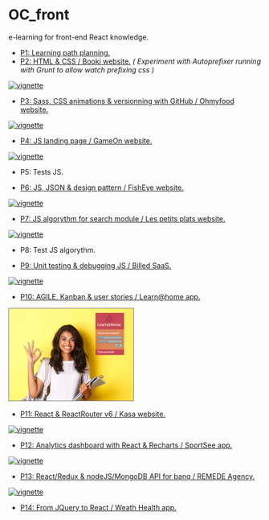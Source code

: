 # OC_front

e-learning for front-end React knowledge.

* [P1:  Learning path planning.](./P1_ranque_thomas/)
* [P2: HTML & CSS / Booki website.](./P2/)
*( Experiment with Autoprefixer running with Grunt to allow watch prefixing css )*

[![vignette](./P2/P2_Booki/vignette.png)](./P2/)

* [P3: Sass, CSS animations & versionning with GitHub / Ohmyfood website.](./P3/)

[![vignette](./P3/ThomasRanque_3_13012022/vignette.png)](./P3/)
* [P4: JS landing page / GameOn website.](./P4/)

[![vignette](./P4/GameOn-website-FR/vignette.png)](./P4/)
* P5: Tests JS.

* [P6: JS, JSON & design pattern / FishEye website.](./P6/)

[![vignette](./P6/ThomasRanque_6_24012022/vignette.png)](./P6/)
* [P7: JS algorythm for search module / Les petits plats website.](./P7/)

[![vignette](./P7/ThomasRanque_7_11022022/vignette.png)](./P7/)
* P8: Test JS algorythm.

* [P9: Unit testing & debugging JS / Billed SaaS.](./P9/)

[![vignette](./P9/ThomasRanque_9_24022022/Billed-app-FR-Front/vignette.png)](./P9/)
* [P10: AGILE, Kanban & user stories / Learn@home app.](./P10/)

[![vignette](./P10/hp.png)](./P10/)
* [P11: React & ReactRouter v6 / Kasa website.](./P11/)

[![vignette](./P11/P11_Kasa/hp.png)](./P11/)
* [P12: Analytics dashboard with React & Recharts / SportSee app.](./P12/)

[![vignette](./P12/P12_SportSee_front/vignette.png)](./P12/)
* [P13: React/Redux & nodeJS/MongoDB API for banq / REMEDE Agency.](./P13/)

[![vignette](./P13/P13-Bank-Front/hp_vignette.png)](./P13/)
* [P14: From JQuery to React / Weath Health app.](./P14/)
